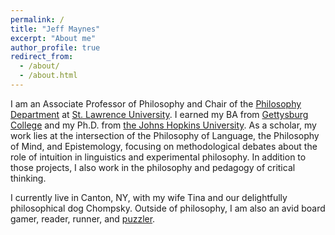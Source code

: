 ```yaml
---
permalink: /
title: "Jeff Maynes"
excerpt: "About me"
author_profile: true
redirect_from: 
  - /about/
  - /about.html
---
```


I am an Associate Professor of Philosophy and Chair of the [Philosophy Department](https://www.stlawu.edu/offices/philosophy) at [St. Lawrence University](http://www.stlawu.edu).  I earned my BA from [Gettysburg College](http://www.gettysburg.edu) and my Ph.D. from [the Johns Hopkins University](http://www.jhu.edu).  As a scholar, my work lies at the intersection of the Philosophy of Language, the Philosophy of Mind, and Epistemology, focusing on methodological debates about the role of intuition in linguistics and experimental philosophy.  In addition to those projects, I also work in the philosophy and pedagogy of critical thinking.

I currently live in Canton, NY, with my wife Tina and our delightfully philosophical dog Chompsky.  Outside of philosophy, I am also an avid board gamer, reader, runner, and [puzzler](http://www.puzzlers.org).
